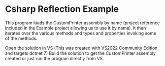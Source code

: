 # Csharp Reflection Example

This program loads the CustomPrinter assembly by name (project reference included in the Example project allowing us to use it by name). 
It then iterates over the various methods and types and properties invoking some of the methods.

Open the solution in VS (This was created with VS2022 Community Edition and targets dotnet 7)
Build the solution to get the CustomPrinter assembly created or just run the program directly from VS.